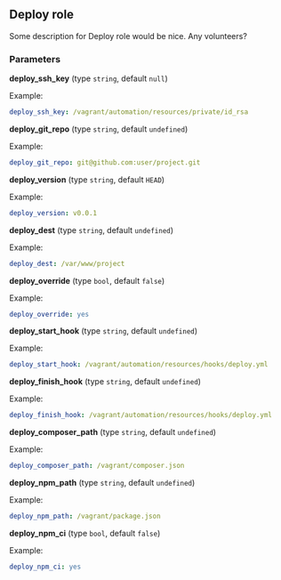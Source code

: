 ## Deploy role

Some description for Deploy role would be nice. Any volunteers?

### Parameters

**deploy_ssh_key** (type `string`, default `null`)

Example:
```yaml
deploy_ssh_key: /vagrant/automation/resources/private/id_rsa
```

**deploy_git_repo** (type `string`, default `undefined`)

Example:
```yaml
deploy_git_repo: git@github.com:user/project.git
```

**deploy_version** (type `string`, default `HEAD`)

Example:
```yaml
deploy_version: v0.0.1
```

**deploy_dest** (type `string`, default `undefined`)

Example:
```yaml
deploy_dest: /var/www/project
```

**deploy_override** (type `bool`, default `false`)

Example:
```yaml
deploy_override: yes
```

**deploy_start_hook** (type `string`, default `undefined`)

Example:
```yaml
deploy_start_hook: /vagrant/automation/resources/hooks/deploy.yml
```

**deploy_finish_hook** (type `string`, default `undefined`)

Example:
```yaml
deploy_finish_hook: /vagrant/automation/resources/hooks/deploy.yml
```

**deploy_composer_path** (type `string`, default `undefined`)

Example:
```yaml
deploy_composer_path: /vagrant/composer.json
```

**deploy_npm_path** (type `string`, default `undefined`)

Example:
```yaml
deploy_npm_path: /vagrant/package.json
```

**deploy_npm_ci** (type `bool`, default `false`)

Example:
```yaml
deploy_npm_ci: yes
```